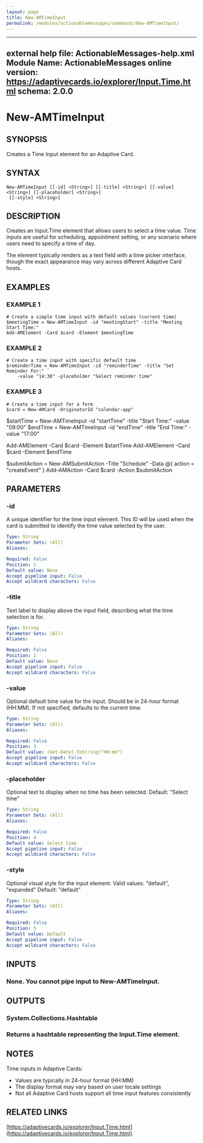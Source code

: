 ```yaml
---
layout: page
title: New-AMTimeInput
permalink: /modules/actionablemessages/commands/New-AMTimeInput/
---
```


---
external help file: ActionableMessages-help.xml
Module Name: ActionableMessages
online version: https://adaptivecards.io/explorer/Input.Time.html
schema: 2.0.0
---

# New-AMTimeInput

## SYNOPSIS
Creates a Time Input element for an Adaptive Card.

## SYNTAX

```
New-AMTimeInput [[-id] <String>] [[-title] <String>] [[-value] <String>] [[-placeholder] <String>]
 [[-style] <String>]
```

## DESCRIPTION
Creates an Input.Time element that allows users to select a time value.
Time inputs are useful for scheduling, appointment setting, or any scenario
where users need to specify a time of day.

The element typically renders as a text field with a time picker interface,
though the exact appearance may vary across different Adaptive Card hosts.

## EXAMPLES

### EXAMPLE 1
```
# Create a simple time input with default values (current time)
$meetingTime = New-AMTimeInput -id "meetingStart" -title "Meeting Start Time:"
Add-AMElement -Card $card -Element $meetingTime
```

### EXAMPLE 2
```
# Create a time input with specific default time
$reminderTime = New-AMTimeInput -id "reminderTime" -title "Set Reminder For:" `
    -value "14:30" -placeholder "Select reminder time"
```

### EXAMPLE 3
```
# Create a time input for a form
$card = New-AMCard -OriginatorId "calendar-app"
```

$startTime = New-AMTimeInput -id "startTime" -title "Start Time:" -value "09:00"
$endTime = New-AMTimeInput -id "endTime" -title "End Time:" -value "17:00"

Add-AMElement -Card $card -Element $startTime
Add-AMElement -Card $card -Element $endTime

$submitAction = New-AMSubmitAction -Title "Schedule" -Data @{ action = "createEvent" }
Add-AMAction -Card $card -Action $submitAction

## PARAMETERS

### -id
A unique identifier for the time input element.
This ID will be used when the card
is submitted to identify the time value selected by the user.

```yaml
Type: String
Parameter Sets: (All)
Aliases:

Required: False
Position: 1
Default value: None
Accept pipeline input: False
Accept wildcard characters: False
```

### -title
Text label to display above the input field, describing what the time selection is for.

```yaml
Type: String
Parameter Sets: (All)
Aliases:

Required: False
Position: 2
Default value: None
Accept pipeline input: False
Accept wildcard characters: False
```

### -value
Optional default time value for the input.
Should be in 24-hour format (HH:MM).
If not specified, defaults to the current time.

```yaml
Type: String
Parameter Sets: (All)
Aliases:

Required: False
Position: 3
Default value: (Get-Date).ToString("HH:mm")
Accept pipeline input: False
Accept wildcard characters: False
```

### -placeholder
Optional text to display when no time has been selected.
Default: "Select time"

```yaml
Type: String
Parameter Sets: (All)
Aliases:

Required: False
Position: 4
Default value: Select time
Accept pipeline input: False
Accept wildcard characters: False
```

### -style
Optional visual style for the input element.
Valid values: "default", "expanded"
Default: "default"

```yaml
Type: String
Parameter Sets: (All)
Aliases:

Required: False
Position: 5
Default value: Default
Accept pipeline input: False
Accept wildcard characters: False
```

## INPUTS

### None. You cannot pipe input to New-AMTimeInput.
## OUTPUTS

### System.Collections.Hashtable
### Returns a hashtable representing the Input.Time element.
## NOTES
Time inputs in Adaptive Cards:
- Values are typically in 24-hour format (HH:MM)
- The display format may vary based on user locale settings
- Not all Adaptive Card hosts support all time input features consistently

## RELATED LINKS

[https://adaptivecards.io/explorer/Input.Time.html](https://adaptivecards.io/explorer/Input.Time.html)


